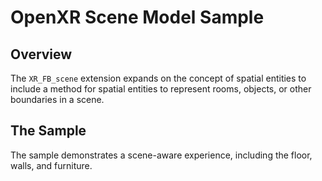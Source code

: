 # OpenXR Scene Model Sample

## Overview
The `XR_FB_scene` extension expands on the concept of spatial entities to include a method for spatial entities to represent rooms, objects, or other boundaries in a scene.

## The Sample
The sample demonstrates a scene-aware experience, including the floor, walls, and furniture.
